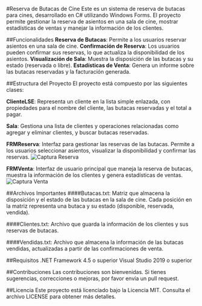 #Reserva de Butacas de Cine
Este es un sistema de reserva de butacas para cines, desarrollado en C# utilizando Windows Forms. El proyecto permite gestionar la reserva de asientos en una sala de cine, mostrar estadísticas de ventas y manejar la información de los clientes.

##Funcionalidades
**Reserva de Butacas**: Permite a los usuarios reservar asientos en una sala de cine.
**Confirmación de Reserva**: Los usuarios pueden confirmar sus reservas, lo que actualiza la disponibilidad de los asientos.
**Visualización de Sala**: Muestra la disposición de las butacas y su estado (reservada o libre).
**Estadísticas de Venta**: Genera un informe sobre las butacas reservadas y la facturación generada.

##Estructura del Proyecto
El proyecto está compuesto por las siguientes clases:

**ClienteLSE**: Representa un cliente en la lista simple enlazada, con propiedades para el nombre del cliente, las butacas reservadas y el total a pagar.

**Sala**: Gestiona una lista de clientes y operaciones relacionadas como agregar y eliminar clientes, y buscar butacas reservadas.

**FRMReserva**: Interfaz para gestionar las reservas de las butacas. Permite a los usuarios seleccionar asientos, visualizar la disponibilidad y confirmar las reservas.
![Captura Reserva](https://github.com/user-attachments/assets/55776323-cef7-4597-b602-1cb2d61e7e79)

**FRMVenta**: Interfaz de usuario principal que maneja la reserva de butacas, muestra la información de los clientes y genera estadísticas de ventas.
![Captura Venta](https://github.com/user-attachments/assets/0f8c0818-b99c-42e5-84e2-76fd662be520)

##Archivos Importantes
####Butacas.txt:
Matriz que almacena la disposición y el estado de las butacas en la sala de cine. Cada posición en la matriz representa una butaca y su estado (disponible, reservada, vendida).

####Clientes.txt:
Archivo que guarda la información de los clientes y sus reservas de butacas.

####Vendidas.txt:
Archivo que almacena la información de las butacas vendidas, actualizadas a partir de las confirmaciones de venta.

##Requisitos
.NET Framework 4.5 o superior
Visual Studio 2019 o superior

##Contribuciones
Las contribuciones son bienvenidas. Si tienes sugerencias, correcciones o mejoras, por favor envía un pull request.

##Licencia
Este proyecto está licenciado bajo la Licencia MIT. Consulta el archivo LICENSE para obtener más detalles.
